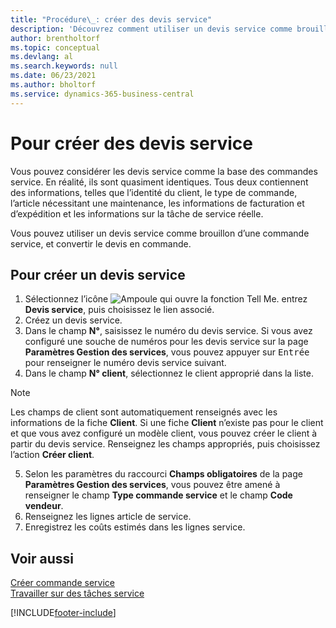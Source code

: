 ```yaml
---
title: "Procédure\_: créer des devis service"
description: 'Découvrez comment utiliser un devis service comme brouillon d’une commande service, et convertir le devis en commande.'
author: brentholtorf
ms.topic: conceptual
ms.devlang: al
ms.search.keywords: null
ms.date: 06/23/2021
ms.author: bholtorf
ms.service: dynamics-365-business-central
---
```

# Pour créer des devis service
Vous pouvez considérer les devis service comme la base des commandes service. En réalité, ils sont quasiment identiques. Tous deux contiennent des informations, telles que l’identité du client, le type de commande, l’article nécessitant une maintenance, les informations de facturation et d’expédition et les informations sur la tâche de service réelle.
 
Vous pouvez utiliser un devis service comme brouillon d’une commande service, et convertir le devis en commande.  
  
## Pour créer un devis service  
1. Sélectionnez l’icône ![Ampoule qui ouvre la fonction Tell Me.](media/ui-search/search_small.png "Dites-moi ce que vous voulez faire") entrez **Devis service**, puis choisissez le lien associé.  
2. Créez un devis service.  
3. Dans le champ **N°**, saisissez le numéro du devis service. Si vous avez configuré une souche de numéros pour les devis service sur la page **Paramètres Gestion des services**, vous pouvez appuyer sur <kbd>Entrée</kbd> pour renseigner le numéro devis service suivant.  
4. Dans le champ **N° client**,  sélectionnez le client approprié dans la liste.  

  > [!Note]  
  >  Les champs de client sont automatiquement renseignés avec les informations de la fiche **Client**. Si une fiche **Client** n’existe pas pour le client et que vous avez configuré un modèle client, vous pouvez créer le client à partir du devis service. Renseignez les champs appropriés, puis choisissez l’action **Créer client**.  
  
5. Selon les paramètres du raccourci **Champs obligatoires** de la page **Paramètres Gestion des services**, vous pouvez être amené à renseigner le champ **Type commande service** et le champ **Code vendeur**.  
6. Renseignez les lignes article de service.  
7. Enregistrez les coûts estimés dans les lignes service.  
  
## Voir aussi  
[Créer commande service](service-how-to-create-service-orders.md)  
[Travailler sur des tâches service](service-how-to-work-on-service-tasks.md)  

 

[!INCLUDE[footer-include](includes/footer-banner.md)]